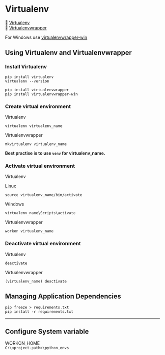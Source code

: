 # Virtualenv

:link: [Virtualenv](https://virtualenv.pypa.io/en/stable/)  
:link: [Virtualenvwrapper](https://pypi.org/project/virtualenvwrapper/)

For Windows use [virtualenvwrapper-win](https://github.com/davidmarble/virtualenvwrapper-win/)

## Using Virtualenv and Virtualenvwrapper

### Install Virtualenv

```shell
pip install virtualenv
virtualenv --version
```

```shell
pip install virtualenvwrapper
pip install virtualenvwrapper-win
```

### Create virtual environment

Virtualenv

```shell
virtualenv virtualenv_name
```

Virtualenvwrapper

```shell
mkvirtualenv virtualenv_name
```

**Best practise is to use `venv` for virtualenv_name.**

### Activate virtual environment

Virtualenv

Linux

```shell
source virtualenv_name/bin/activate
```

Windows

```shell
virtualenv_name\Scripts\activate
```

Virtualenvwrapper

```shell
workon virtualenv_name
```

### Deactivate virtual environment

Virtualenv

```shell
deactivate
```

Virtualenvwrapper

```shell
(virtualenv_name) deactivate
```

## Managing Application Dependencies

```shell
pip freeze > requirements.txt
pip install -r requirements.txt
```

***

## Configure System variable

WORKON_HOME  
`C:\<project-path>\python_envs`
